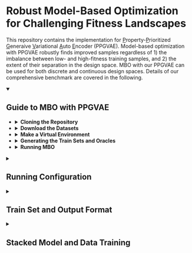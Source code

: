 # Robust Model-Based Optimization for Challenging Fitness Landscapes

This repository contains the implementation for <ins>P</ins>roperty-<ins>P</ins>rioritized <ins>G</ins>eneraive <ins>V</ins>ariational <ins>A</ins>uto <ins>E</ins>ncoder (PPGVAE).
Model-based optimization with PPGVAE robustly finds improved samples regardless of 1) the imbalance between low- and high-fitness training samples, and 2) the extent of their separation in the design space. MBO with our PPGVAE can be used for both discrete and continuous design spaces. Details of our comprehensive benchmark are covered in the following. 

<details open>
<summary><h2>Guide to MBO with PPGVAE</h2></summary>

+  <details>
   <summary><strong>Cloning the Repository</strong></summary>
   
    1. `git clone --recursive https://github.com/sabagh1994/PGVAE.git`
    2. `cd PGVAE`
    </details>

+  <details>
   <summary><strong>Download the Datasets</strong></summary>
   
   To download the datasets used to create the oracles, and generate train sets at varying separation and imbalance ratios, 
   run `./datasets/download.sh`. The downloaded files will be `./datasets/aav.csv`, `./datasets/GB1.txt`, `./datasets/PhoQ.txt`, and `pinn_poisson.npz`.
   AAV dataset was retreived from https://benchmark.protein.properties/landscapes.
   
    </details>

+  <details>
   <summary><strong>Make a Virtual Environment</strong></summary>
   
   Before running MBO with PPGVAE (or other methods) make sure that all the required packages are installed.
   To create a virtual environment with all the required packages installed,
   
    1. Install Python version 3.9 or higher. We used Python 3.9.
    2. Run `make venv`. This step creates a folder named `./venv` which contains all the required packages.
    3. Run `source venv/bin/activate` to activate the venv
    </details>

+  <details>
   <summary><strong>Generating the Train Sets and Oracles</strong></summary>
   
   For each benchmark task, trains sets and oracles should be generated before running MBO. Note that
   this step requires the datasets included in the `datasets` folder.
   Navigate to `notebooks` folder and run the jupyter notebook `ds_generator.ipynb`. This will create,
   
    1. Train sets for semi-synthetic GB1 and PhoQ, AAV, PINN and GMM benchamrk tasks, at varying imbalance ratios and separation levels.
       Train sets will be stored at a separate folder for each benchmark task in `sample_trainset` directory.
    2. Oracles used for protein benchmark tasks. Oracles will be stored in `oracles` directory including `oracles/protein_aav`, `oracles/protein_gb_synth`, and `oracles/protein_phoq_synth`  
   
   **Note 1:** GMM and PINN won't have any oracles stored. GMM oracle can be constructed with its parameter specification, which is stored within each instance of
   train set, e.g., `sample_trainset/gmm/ds0.npz`. PINN oracle is generated from `datasets/pinn_poisson.npz` when its instance is created in `scripts/run_mbo.py`. \
   **Note 2:** For semi-synthetic GB1 and PhoQ datasets, train sets and oracles are generated with appended length of three corresponding to the lowest separation. For higher
   separation, set the variable `ext_len` to higher integer values (default 3) in `notebooks/ds_generator.ipynb`.
    
    </details>

+  <details>
   <summary><strong>Running MBO</strong></summary>
   
   To perform MBO, one config file is needed. An example of the config file is included in `configs/run_config.json`. Read **"Running Configuration"** for the
   description of each field in the config file. To run MBO with the example config file, execute
   
      ```bash
      python scripts/run_mbo.py --run_config configs/run_config.json &> log_mbo
      ```
   This runs 10 MBO steps using PPGVAE on the example GMM train set located at `sample_trainset/ds0.npz`. The results will be stored at `results/ds0/*.pt`.
   Read **"Train Set and Output Format"** for the contents of train set `*.npz` and output `*.pt`, for each benchmark task .
    </details>

</details>

<details>
<summary><h2>Running Configuration</h2></summary>

+ <details open>
  <summary><strong>Example</strong></summary>
   
   An example of the configuration file `configs/run_config.json` is,
   ```json
   {
       "description": "sample config file to run MBO with ppgvae or other methods",
       "ds_rootdir": "sample_trainset",
       "ds_names": ["ds0.npz"],
       "method_names": ["pgvae"],
       "weighted_opt_firststeps": [false],
       "n_samples_gens": [100],
       "savedir": "results",
       "vae_type": "mlp",
       "n_seeds": 10,
       "mbo_steps": 10
   }   
   ```
   </details>
 
+ <details>
  <summary><strong>Description of the Arguments</strong></summary>
   
   * `"description"` is the notes about the configuration file or whatever notes you want to keep for the configuration you are using.
   * `"ds_rootdir"` the root directory containing the train sets.
   * `"ds_names"` is a list containing the file names for the train sets.
   * `"method_names"` is a list containing the name of the methods, e.g., `["pgvae", "rwr", "cem-pi", "dbas", "cbas"]`
   * `"weighted_opt_firststeps"` if false the first MBO step uses uniform nonzero weights in weighted optimization as done in CbAS paper. If True, weighted
     optimization with non-uniform weights is performed in the first step as well. Both CbAS and PPGVAE run with `false`. Leave this as `[false]` for simplicity.
   *  `"n_samples_gen"` is a list containing the integer number of samples generated per MBO step.
   *  `"vae_type"` is a string specifying the type of VAE. This should be set to `"mlp"` for all experiments in the paper.
   *  `"n_seeds"` determines the number of models to be trained in parallel, each leading to a different chain of samples generated from MBO. See **"Stacked Model and Data Training"** for more details.
   *  `"mbo_steps"` is the number of MBO steps performed.
   
   </details>
   
</details>


<details>
<summary><h2>Train Set and Output Format</h2></summary>
   
+ <details open>
  <summary><strong>Train Set Format</strong></summary>
    .....
  </details>
   
+ <details>
  <summary><strong>Output Format</strong></summary>
  ....
  </details>

</details>


<details>
<summary><h2>Stacked Model and Data Training</h2></summary>
   Stacked model and data training was first used in (firth github). Brief explanation. Mention tch_utils. Please cite (these paper or githubs) if you use ... for your research.
</details>

